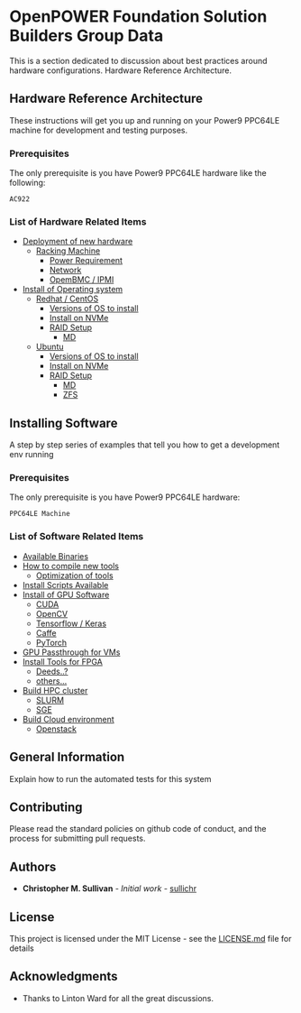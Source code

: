 # OpenPOWER Foundation Solution Builders Group Data
This is a section dedicated to discussion about best practices around hardware configurations.
Hardware Reference Architecture.


## Hardware Reference Architecture
These instructions will get you up and running on your Power9 PPC64LE machine for development and testing purposes.

### Prerequisites
The only prerequisite is you have Power9 PPC64LE hardware like the following:
```
AC922
```

### List of Hardware Related Items
* [Deployment of new hardware](https://github.com/sullichr/opf_solution_builders_group/blob/master/hardware_information/Deployment-of-new-hardware.md)
    * [Racking Machine](https://github.com/sullichr/opf_solution_builders_group/blob/master/hardware_information/Deployment-of-new-hardware.md#racking-machine)
        * [Power Requirement](https://github.com/sullichr/opf_solution_builders_group/blob/master/hardware_information/Deployment-of-new-hardware.md#power-requirements)
        * [Network](https://github.com/sullichr/opf_solution_builders_group/blob/master/hardware_information/Deployment-of-new-hardware.md#networking)
        * [OpemBMC / IPMI](https://github.com/sullichr/opf_solution_builders_group/blob/master/hardware_information/Deployment-of-new-hardware.md#openbmc_and_ipmi)
* [Install of Operating system](https://github.com/sullichr/opf_solution_builders_group/blob/master/hardware_information/Install-of-operating-system.md)
    * [Redhat / CentOS](https://github.com/sullichr/opf_solution_builders_group/blob/master/hardware_information/installing_rhel_centos.md)
        * [Versions of OS to install](https://github.com/sullichr/opf_solution_builders_group/blob/master/hardware_information/installing_rhel_centos.md#versions)
        * [Install on NVMe](https://github.com/sullichr/opf_solution_builders_group/blob/master/hardware_information/installing_rhel_centos.md#install-on-nvme)
        * [RAID Setup](https://github.com/sullichr/opf_solution_builders_group/blob/master/hardware_information/installing_rhel_centos.md#raid-setup)
            * [MD](https://github.com/sullichr/opf_solution_builders_group/blob/master/hardware_information/installing_rhel_centos.md#md)
    * [Ubuntu](https://github.com/sullichr/opf_solution_builders_group/blob/master/hardware_information/installing_ubuntu.md)
        * [Versions of OS to install](https://github.com/sullichr/opf_solution_builders_group/blob/master/hardware_information/installing_ubuntu.md#versions)
        * [Install on NVMe](https://github.com/sullichr/opf_solution_builders_group/blob/master/hardware_information/installing_ubuntu.md#install-on-nvme)
        * [RAID Setup](https://github.com/sullichr/opf_solution_builders_group/blob/master/hardware_information/installing_ubuntu.md#raid-setup)
            * [MD](https://github.com/sullichr/opf_solution_builders_group/blob/master/hardware_information/installing_ubuntu.md#md)
            * [ZFS](https://github.com/sullichr/opf_solution_builders_group/blob/master/hardware_information/installing_ubuntu.md#zfs)


## Installing Software
A step by step series of examples that tell you how to get a development env running

### Prerequisites
The only prerequisite is you have Power9 PPC64LE hardware:
```
PPC64LE Machine
```
### List of Software Related Items
* [Available Binaries](https://github.com/sullichr/opf_solution_builders_group/blob/master/software_information/Available_Binaries.md)
* [How to compile new tools](https://github.com/sullichr/opf_solution_builders_group/blob/master/software_information/Compiling_Tools.md)
    * [Optimization of tools](https://github.com/sullichr/opf_solution_builders_group/blob/master/software_information/Optimizing_Tools.md)
* [Install Scripts Available](https://github.com/sullichr/opf_solution_builders_group/blob/master/software_information/Available_Install_Scripts.md)
* [Install of GPU Software](https://github.com/sullichr/opf_solution_builders_group/blob/master/software_information/GPU_Overview.md)
    * [CUDA](https://github.com/sullichr/opf_solution_builders_group/blob/master/software_information/cuda_information.md)
    * [OpenCV](https://github.com/sullichr/opf_solution_builders_group/blob/master/software_information/Install_OpenCV.md)
    * [Tensorflow / Keras](https://github.com/sullichr/opf_solution_builders_group/blob/master/software_information/Install_TensorFlow_Keras.md )
    * [Caffe](https://github.com/sullichr/opf_solution_builders_group/blob/master/software_information/Install_Caffe.md)
    * [PyTorch](https://github.com/sullichr/opf_solution_builders_group/blob/master/software_information/Install_Pytorch.md)
* [GPU Passthrough for VMs](https://github.com/sullichr/opf_solution_builders_group/blob/master/software_information/gpu_passthrough.md)
* [Install Tools for FPGA](https://github.com/sullichr/opf_solution_builders_group/blob/master/software_information/FPGA_Tools.md)
    * [Deeds..?](https://github.com/sullichr/opf_solution_builders_group/blob/master/software_information/FPGA_Tools.md#deeds)
    * [others...](https://github.com/sullichr/opf_solution_builders_group/blob/master/software_information/FPGA_Tools.md#others)
* [Build HPC cluster](https://github.com/sullichr/opf_solution_builders_group/blob/master/software_information/HPC_Cluster.md)
    * [SLURM](https://github.com/sullichr/opf_solution_builders_group/blob/master/software_information/HPC_Cluster.md#slurm)
    * [SGE](https://github.com/sullichr/opf_solution_builders_group/blob/master/software_information/HPC_Cluster.md#sge)
* [Build Cloud environment](https://github.com/sullichr/opf_solution_builders_group/blob/master/software_information/Cloud_environment.md)
    * [Openstack](https://github.com/sullichr/opf_solution_builders_group/blob/master/software_information/Cloud_environment.md#openstack)



## General Information

Explain how to run the automated tests for this system

## Contributing

Please read the standard policies on github code of conduct, and the process for submitting pull requests.

## Authors

* **Christopher M. Sullivan** - *Initial work* - [sullichr](https://github.com/sullichr)


## License

This project is licensed under the MIT License - see the [LICENSE.md](LICENSE.md) file for details

## Acknowledgments

* Thanks to Linton Ward for all the great discussions.
